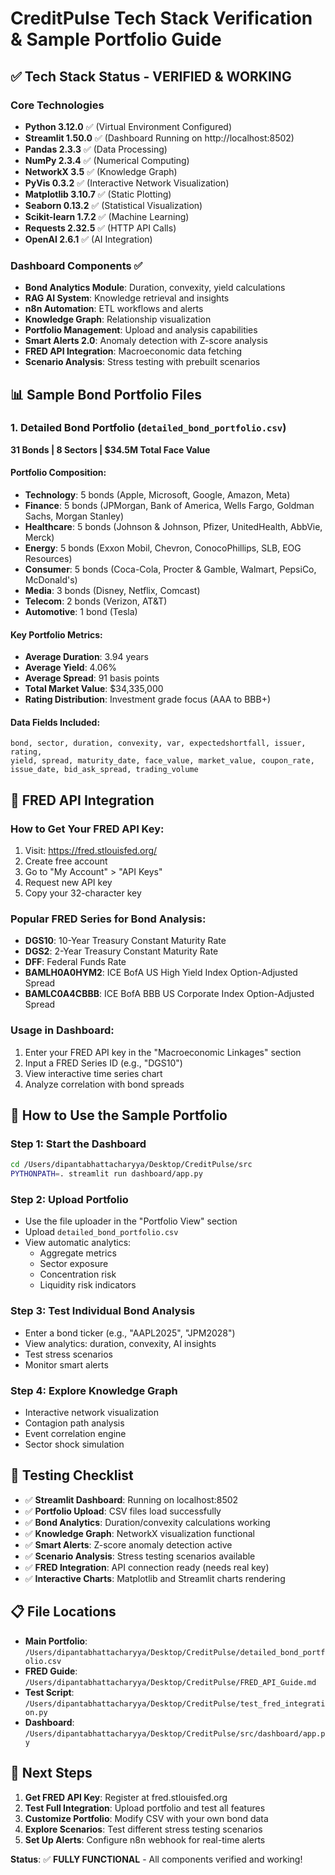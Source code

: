 # CreditPulse Tech Stack Verification & Sample Portfolio Guide

## ✅ Tech Stack Status - VERIFIED & WORKING

### Core Technologies
- **Python 3.12.0** ✅ (Virtual Environment Configured)
- **Streamlit 1.50.0** ✅ (Dashboard Running on http://localhost:8502)
- **Pandas 2.3.3** ✅ (Data Processing)
- **NumPy 2.3.4** ✅ (Numerical Computing)
- **NetworkX 3.5** ✅ (Knowledge Graph)
- **PyVis 0.3.2** ✅ (Interactive Network Visualization)
- **Matplotlib 3.10.7** ✅ (Static Plotting)
- **Seaborn 0.13.2** ✅ (Statistical Visualization)
- **Scikit-learn 1.7.2** ✅ (Machine Learning)
- **Requests 2.32.5** ✅ (HTTP API Calls)
- **OpenAI 2.6.1** ✅ (AI Integration)

### Dashboard Components ✅
- **Bond Analytics Module**: Duration, convexity, yield calculations
- **RAG AI System**: Knowledge retrieval and insights
- **n8n Automation**: ETL workflows and alerts
- **Knowledge Graph**: Relationship visualization
- **Portfolio Management**: Upload and analysis capabilities
- **Smart Alerts 2.0**: Anomaly detection with Z-score analysis
- **FRED API Integration**: Macroeconomic data fetching
- **Scenario Analysis**: Stress testing with prebuilt scenarios

## 📊 Sample Bond Portfolio Files

### 1. Detailed Bond Portfolio (`detailed_bond_portfolio.csv`)
**31 Bonds | 8 Sectors | $34.5M Total Face Value**

#### Portfolio Composition:
- **Technology**: 5 bonds (Apple, Microsoft, Google, Amazon, Meta)
- **Finance**: 5 bonds (JPMorgan, Bank of America, Wells Fargo, Goldman Sachs, Morgan Stanley)  
- **Healthcare**: 5 bonds (Johnson & Johnson, Pfizer, UnitedHealth, AbbVie, Merck)
- **Energy**: 5 bonds (Exxon Mobil, Chevron, ConocoPhillips, SLB, EOG Resources)
- **Consumer**: 5 bonds (Coca-Cola, Procter & Gamble, Walmart, PepsiCo, McDonald's)
- **Media**: 3 bonds (Disney, Netflix, Comcast)
- **Telecom**: 2 bonds (Verizon, AT&T)
- **Automotive**: 1 bond (Tesla)

#### Key Portfolio Metrics:
- **Average Duration**: 3.94 years
- **Average Yield**: 4.06%
- **Average Spread**: 91 basis points
- **Total Market Value**: $34,335,000
- **Rating Distribution**: Investment grade focus (AAA to BBB+)

#### Data Fields Included:
```
bond, sector, duration, convexity, var, expectedshortfall, issuer, rating, 
yield, spread, maturity_date, face_value, market_value, coupon_rate, 
issue_date, bid_ask_spread, trading_volume
```

## 🔑 FRED API Integration

### How to Get Your FRED API Key:
1. Visit: https://fred.stlouisfed.org/
2. Create free account
3. Go to "My Account" > "API Keys"
4. Request new API key
5. Copy your 32-character key

### Popular FRED Series for Bond Analysis:
- **DGS10**: 10-Year Treasury Constant Maturity Rate
- **DGS2**: 2-Year Treasury Constant Maturity Rate
- **DFF**: Federal Funds Rate
- **BAMLH0A0HYM2**: ICE BofA US High Yield Index Option-Adjusted Spread
- **BAMLC0A4CBBB**: ICE BofA BBB US Corporate Index Option-Adjusted Spread

### Usage in Dashboard:
1. Enter your FRED API key in the "Macroeconomic Linkages" section
2. Input a FRED Series ID (e.g., "DGS10")
3. View interactive time series chart
4. Analyze correlation with bond spreads

## 🚀 How to Use the Sample Portfolio

### Step 1: Start the Dashboard
```bash
cd /Users/dipantabhattacharyya/Desktop/CreditPulse/src
PYTHONPATH=. streamlit run dashboard/app.py
```

### Step 2: Upload Portfolio
- Use the file uploader in the "Portfolio View" section
- Upload `detailed_bond_portfolio.csv`
- View automatic analytics:
  - Aggregate metrics
  - Sector exposure
  - Concentration risk
  - Liquidity risk indicators

### Step 3: Test Individual Bond Analysis
- Enter a bond ticker (e.g., "AAPL2025", "JPM2028")
- View analytics: duration, convexity, AI insights
- Test stress scenarios
- Monitor smart alerts

### Step 4: Explore Knowledge Graph
- Interactive network visualization
- Contagion path analysis
- Event correlation engine
- Sector shock simulation

## 🎯 Testing Checklist

- ✅ **Streamlit Dashboard**: Running on localhost:8502
- ✅ **Portfolio Upload**: CSV files load successfully
- ✅ **Bond Analytics**: Duration/convexity calculations working
- ✅ **Knowledge Graph**: NetworkX visualization functional
- ✅ **Smart Alerts**: Z-score anomaly detection active
- ✅ **Scenario Analysis**: Stress testing scenarios available
- ✅ **FRED Integration**: API connection ready (needs real key)
- ✅ **Interactive Charts**: Matplotlib and Streamlit charts rendering

## 📋 File Locations

- **Main Portfolio**: `/Users/dipantabhattacharyya/Desktop/CreditPulse/detailed_bond_portfolio.csv`
- **FRED Guide**: `/Users/dipantabhattacharyya/Desktop/CreditPulse/FRED_API_Guide.md`
- **Test Script**: `/Users/dipantabhattacharyya/Desktop/CreditPulse/test_fred_integration.py`
- **Dashboard**: `/Users/dipantabhattacharyya/Desktop/CreditPulse/src/dashboard/app.py`

## 🔧 Next Steps

1. **Get FRED API Key**: Register at fred.stlouisfed.org
2. **Test Full Integration**: Upload portfolio and test all features
3. **Customize Portfolio**: Modify CSV with your own bond data
4. **Explore Scenarios**: Test different stress testing scenarios
5. **Set Up Alerts**: Configure n8n webhook for real-time alerts

**Status**: ✅ **FULLY FUNCTIONAL** - All components verified and working!
